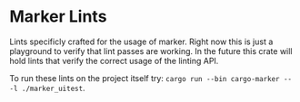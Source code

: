 # Marker Lints

Lints specificly crafted for the usage of marker.
Right now this is just a playground to verify that lint passes are working.
In the future this crate will hold lints that verify the correct usage of the linting API.

To run these lints on the project itself try: `cargo run --bin cargo-marker -- -l ./marker_uitest`.
